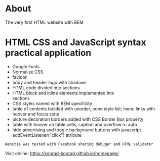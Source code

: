 # About
The very first HTML website with BEM 
# HTML CSS and JavaScript syntax practical application
- Google Fonts
- Normalize CSS
- favicon
- body and header logo with shadows
- HTML code divided into sections
- HTML block and inline elements implemented into <article> sections
- CSS styles named with BEM specificity
- table of contents builded with unorder, none style list; menu links with hoover and focus state
- picture decoration borders added with CSS Border Box property
- table with hoover on table cells, caption and overflow-x: auto
- hide advertising and toogle background buttons with javascript addEventListener("click") atribute

`Webstie was tested with Facebook sharing debuger and HTML validator`

Visit online: https://konrad-konrad.github.io/homepage/
